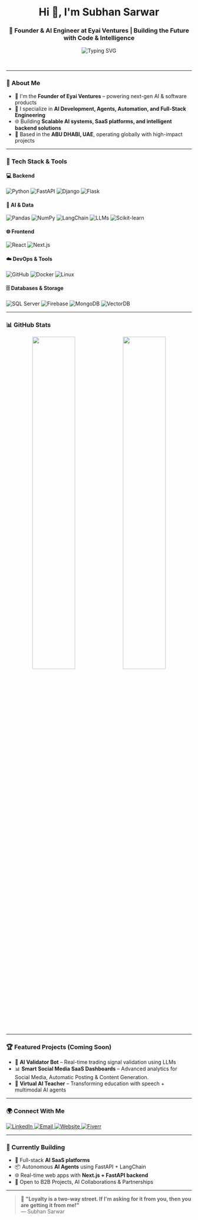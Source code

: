 <h1 align="center">Hi 👋, I'm Subhan Sarwar</h1>
<h3 align="center">🚀 Founder & AI Engineer at Eyai Ventures | Building the Future with Code & Intelligence</h3>

<p align="center">
  <img src="https://readme-typing-svg.herokuapp.com?font=Fira+Code&size=22&pause=1000&color=F70000&center=true&vCenter=true&multiline=true&width=1000&height=100&lines=Founder+of+Eyai+Ventures;AI+Automation+Specialist;FastAPI+%7C+Django+%7C+React+%7C+Next.js+Expert;AI+Agents+%7C+LLMs+%7C+RAG+%7C+LangChain;Turning+Vision+into+Product+Success+🚀" alt="Typing SVG" />
</p>

<br>

---

### 🧠 About Me

- 🏢 I'm the **Founder of Eyai Ventures** – powering next-gen AI & software products
- 🤖 I specialize in **AI Development, Agents, Automation, and Full-Stack Engineering**
- 🌐 Building **Scalable AI systems, SaaS platforms, and intelligent backend solutions**
- 📍 Based in the **ABU DHABI, UAE**, operating globally with high-impact projects

---

### 🚀 Tech Stack & Tools

#### 💻 Backend
![Python](https://img.shields.io/badge/-Python-000?style=flat&logo=python)
![FastAPI](https://img.shields.io/badge/-FastAPI-009688?style=flat&logo=fastapi)
![Django](https://img.shields.io/badge/-Django-092E20?style=flat&logo=django)
![Flask](https://img.shields.io/badge/-Flask-000?style=flat&logo=flask)

#### 🧠 AI & Data
![Pandas](https://img.shields.io/badge/-Pandas-150458?style=flat&logo=pandas)
![NumPy](https://img.shields.io/badge/-NumPy-013243?style=flat&logo=numpy)
![LangChain](https://img.shields.io/badge/-LangChain-000?style=flat&logo=OpenAI)
![LLMs](https://img.shields.io/badge/-LLMs-000?style=flat&logo=OpenAI)
![Scikit-learn](https://img.shields.io/badge/-Scikit--Learn-F7931E?style=flat&logo=scikit-learn)

#### 🌐 Frontend
![React](https://img.shields.io/badge/-React-20232A?style=flat&logo=react)
![Next.js](https://img.shields.io/badge/-Next.js-000000?style=flat&logo=next.js)

#### ☁️ DevOps & Tools
![GitHub](https://img.shields.io/badge/-GitHub-181717?style=flat&logo=github)
![Docker](https://img.shields.io/badge/-Docker-2496ED?style=flat&logo=docker)
![Linux](https://img.shields.io/badge/-Linux-FCC624?style=flat&logo=linux)

#### 🗄️ Databases & Storage
![SQL Server](https://img.shields.io/badge/-SQL%20Server-CC2927?style=flat&logo=microsoft-sql-server&logoColor=white)
![Firebase](https://img.shields.io/badge/-Firebase-FFCA28?style=flat&logo=firebase&logoColor=black)
![MongoDB](https://img.shields.io/badge/-MongoDB-47A248?style=flat&logo=mongodb&logoColor=white)
![VectorDB](https://img.shields.io/badge/-Vector%20DB%20(RAG)-4A154B?style=flat&logo=openai&logoColor=white)

---

### 📊 GitHub Stats

<p align="center">
  <img src="https://github-readme-stats.vercel.app/api?username=subhansarwar&show_icons=true&theme=radical&hide_border=true" width="48%"/>
  <img src="https://github-readme-streak-stats.herokuapp.com/?user=subhansarwar&theme=radical&hide_border=true" width="48%"/>
</p>

---

### 🏆 Featured Projects (Coming Soon)

- 🤖 **AI Validator Bot** – Real-time trading signal validation using LLMs
- 📊 **Smart Social Media SaaS Dashboards** – Advanced analytics for Social Media, Automatic Posting & Content Generation.
- 🧠 **Virtual AI Teacher** – Transforming education with speech + multimodal AI agents

---

### 🌍 Connect With Me

<p align="left">
  <a href="https://www.linkedin.com/in/subhansarwar" target="_blank">
    <img alt="LinkedIn" src="https://img.shields.io/badge/-LinkedIn-0A66C2?style=for-the-badge&logo=linkedin&logoColor=white"/>
  </a>
  
  <a href="mailto:subhansarwar956@gmail.com">
    <img alt="Email" src="https://img.shields.io/badge/-Email-EA4335?style=for-the-badge&logo=gmail&logoColor=white"/>
  </a>

  <a href="https://eyaiventures.com" target="_blank">
    <img alt="Website" src="https://img.shields.io/badge/-EYAI%20VENTURES%20WEBSITE-00C853?style=for-the-badge&logoColor=white"/>
  </a>

  <a href="https://www.fiverr.com/sellers/subhansarwar6/edit" target="_blank">
    <img alt="Fiverr" src="https://img.shields.io/badge/-Hire%20Me%20on%20Fiverr-1DBF73?style=for-the-badge&logo=fiverr&logoColor=white"/>
  </a>
</p>



---

### 💼 Currently Building

- 🚀 Full-stack **AI SaaS platforms**
- 📦 Autonomous **AI Agents** using FastAPI + LangChain
- 🌐 Real-time web apps with **Next.js + FastAPI backend**
- 🤝 Open to B2B Projects, AI Collaborations & Partnerships

---

> 💬 **"Loyalty is a two-way street.  If I'm asking for it from you, then you are getting it from me!"**  
> — Subhan Sarwar
